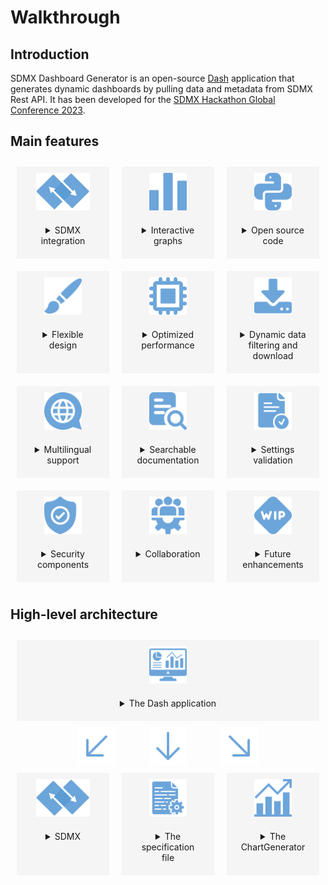 # Walkthrough

## Introduction

SDMX Dashboard Generator is an open-source [Dash](https://dash.plotly.com) application that generates dynamic dashboards by pulling data and metadata from SDMX Rest API.
It has been developed for the [SDMX Hackathon Global Conference 2023](https://www.sdmx2023.org/hackathon).

## Main features

<div style="display: flex;">
  <div style="flex: 1; text-align: center; margin: 10px; background-color: rgba(200, 200, 200, 0.15);">
  <img src="_static/sdmx.png" style="max-height: 60px; margin: 10px;"/>
  <details close style="margin: 10px;";><summary style="margin: 10px;text-align: center;">SDMX integration</summary>

  Version 2.1 supported

  Reading of settings file (`.yaml`) for data and metadata retrieval

  </details></div>
  
  <div style="flex: 1; text-align: center; margin: 10px; background-color: rgba(200, 200, 200, 0.15);">
  <img src="_static/bars.png" style="max-height: 60px; margin: 10px;"/>
  <details close style="margin: 10px;"><summary style="margin: 10px;text-align: center;">Interactive graphs</summary>
  
  Plotly for interactive visualization

  Multiple charts supported: KPIs, line, pie and bar charts

  </details></div>

  <div style="flex: 1; text-align: center; margin: 10px; background-color: rgba(200, 200, 200, 0.15);">
  <img src="_static/python.png" style="max-height: 60px; margin: 10px;"/>
  <details close style="margin: 10px;"><summary style="margin: 10px;text-align: center;">Open source code</summary>

  Apache 2.0 licence

  Open-source libraries

  </details></div>

</div>

<div style="display: flex">
  <div style="flex: 1; text-align: center; margin: 10px; background-color: rgba(200, 200, 200, 0.15);">
  <img src="_static/pen.png" style="max-height: 60px; margin: 10px;"/>
  <details close style="margin: 10px;"><summary style="margin: 10px;text-align: center;">Flexible design</summary>

  Position and size automatically adjusted

  Bootstrap components to modify themes, icons and incorporate HTML5 elements

  </details></div>
  
  <div style="flex: 1; text-align: center; margin: 10px; background-color: rgba(200, 200, 200, 0.15);">
  <img src="_static/cpu.png" style="max-height: 60px; margin: 10px;"/>
  <details close style="margin: 10px;"><summary style="margin: 10px;text-align: center;">Optimized performance</summary>

  Data and metadata asynchronous retrieval

  Caching methods for better user navigation

  </details></div>

  <div style="flex: 1; text-align: center; margin: 10px; background-color: rgba(200, 200, 200, 0.15);">
  <img src="_static/download.png" style="max-height: 60px; margin: 10px;"/>
  <details close style="margin: 10px;"><summary style="margin: 10px;text-align: center;">Dynamic data filtering and download</summary>

  Data accessible with table format supported by dynamic filters and download export (CSV)

  </details></div>

</div>

<div style="display: flex;">
  <div style="flex: 1; text-align: center; margin: 10px; background-color: rgba(200, 200, 200, 0.15);">
  <img src="_static/language.png" style="max-height: 60px; margin: 10px;"/>
  <details close style="margin: 10px;"><summary style="margin: 10px;text-align: center;">Multilingual support</summary>

  Multi-lingual metadata to access titles, labels and info buttons in the desired language, when supported by SDMX

  Automatic titles and subtitles in multiple languages, when specified by the user

  </details></div>
  
  <div style="flex: 1; text-align: center; margin: 10px; background-color: rgba(200, 200, 200, 0.15);">
  <img src="_static/search.png" style="max-height: 60px; margin: 10px;"/>
  <details close style="margin: 10px;"><summary style="margin: 10px;text-align: center;">Searchable documentation</summary>

  Sphinx documentation automatically updated to support the exploration of the material

  Documentation deployment via GitHub Actions

  </details></div>

  <div style="flex: 1; text-align: center; margin: 10px; background-color: rgba(200, 200, 200, 0.15);">
  <img src="_static/valid.png" style="max-height: 60px; margin: 10px;"/>
  <details close style="margin: 10px;"><summary style="margin: 10px;text-align: center;">Settings validation</summary>

  Text messages are displayed when exceptions are encountered, to guide with the right configuration of the settings

  Software engineering components (i.e. unit tests using pytest, coverage reporting, continuous integration using tox, automated license monitoring, code linting using pylint and flake8)

  </details></div>

</div>

<div style="display: flex">
  <div style="flex: 1; text-align: center; margin: 10px; background-color: rgba(200, 200, 200, 0.15);">
  <img src="_static/security.png" style="max-height: 60px; margin: 10px;"/>
  <details close style="margin: 10px;"><summary style="margin: 10px;text-align: center;">Security components</summary>

  Security testing using bandit

  Software composition analysis using GitHub Dependabot

  Secret scanning using Github Advanced Security

  </details></div>
  
  <div style="flex: 1; text-align: center; margin: 10px; background-color: rgba(200, 200, 200, 0.15);">
  <img src="_static/team.png" style="max-height: 60px; margin: 10px;"/>
  <details close style="margin: 10px;"><summary style="margin: 10px;text-align: center;">Collaboration</summary>

  User-independent access within the same company and across countries

  Worldwide contribution (feedback and pull requests via Github) are welcome

  </details></div>

  <div style="flex: 1; text-align: center; margin: 10px; background-color: rgba(200, 200, 200, 0.15);">
  <img src="_static/work-in-progress.png" style="max-height: 60px; margin: 10px;"/>
  <details close style="margin: 10px;"><summary style="margin: 10px;text-align: center;">Future enhancements</summary>

  Settings in a new tab or dropdown menu

  Interactivity (search, simulation)

  Add support for other chart types (mix, map, dual-axis, flows, network, outlier)

  </details></div>

</div>

## High-level architecture

<div style="display: flex;">
  <div style="flex: 1; text-align: center; margin: 10px; background-color: rgba(200, 200, 200, 0.15);">
  <img src="_static/dashboard.png" style="max-height: 60px; margin: 10px;"/>
  <details close style="margin: 10px; text-align: left";><summary style="margin: 10px;text-align: center;">The Dash application</summary>

  source code contained in the file `app.py`

  can run both on locally or shared across the domain

  follows the guidelines provided in the [SDMX Hackathon Global Conference 2023 Terms of Reference](https://sdmx.org/wp-content/uploads/SDMX-Hackathon-2023-ToRrev.pdf) (e.g. a maximum of three charts per row is allowed)

  </details></div>
  
</div>

<div style="display: flex">

  <div style="flex: 1; text-align: right;">
  <img src="_static/left-arrow.png" style="max-height: 60px;"/>
  </div>
  
  <div style="flex: 1; text-align: center;">
  <img src="_static/down-arrow.png" style="max-height: 60px;"/>
  </div>

  <div style="flex: 1; text-align: left;">
  <img src="_static/right-arrow.png" style="max-height: 60px;"/>
  </div>

</div>

<div style="display: flex">
  <div style="flex: 1; text-align: center; margin: 10px; background-color: rgba(200, 200, 200, 0.15);">
  <img src="_static/sdmx.png" style="max-height: 60px; margin: 10px;"/>
  <details close style="margin: 10px; text-align: left";><summary style="margin: 10px;text-align: center;">SDMX</summary>

  Leveraging two classes, `SDMXData` and `SDMXMetadata`, built on top of [SDMXThon](https://github.com/Meaningful-Data/sdmxthon)

  Metadata (e.g. codelist for the legend or multilingual support) retrieval through a metadata url (`dataflow`)

  When supported by SDMX, the metadata is retrieved through DSD url (`datastructure`) to increase the speed performance

  </details></div>
  
  <div style="flex: 1; text-align: center; margin: 10px; background-color: rgba(200, 200, 200, 0.15);">
  <img src="_static/configuration.png" style="max-height: 60px; margin: 10px;"/>
  <details close style="margin: 10px; text-align: left";><summary style="margin: 10px;text-align: center;">The specification file</summary>

The SDMX Dashboard Generator requires a `.yaml` file contained in `/yaml` folder with the settings for the dashboard.

Example of `.yaml` structure:

![Yaml sample](_static/yaml_sample.png "This is a yaml sample.")

- `DashID`: dashboard identifier using any string composed of numbers, letters, and underscores (_), which can be used to compose the URL to display the dashboard. For example, if the base URL of the application is `http://127.0.0.1:5000` and the `DashID` is `eurostat`, the dashboard might be displayed at [http://127.0.0.1:5000/eurostat](http://127.0.0.1:5000/eurostat)

- `Row`: row position of the visual indicated as an integer value 0…3. Up to three charts can share the same row and they are distributed left-right in the order they appear in the specification file. Title, subtitle and footnotes are identified with `Row=0` and `chartType=TITLE` and `chartType=FOOTER` respectively

- `Title`: title description of the chart. If no title is specified, the dashboard shows automatically the name of the requested dataflow, supported by multilingual translation

- `Subtitle`: a string to complement the title description of the chart. If `auto` is provided, the subtitle takes the code name from `legendConcept`. If more than one code name is available, then it will take the first one and append to it `...`. If the subtitle node is empty, no subtitle will be shown

- `Unit`: a string to describe the unit which can be show in the chart if `UnitShow` is set to `Yes`

- `UnitIcon`: a bootstrap icon to be show on top of the KPI. Full list available at: [https://icons.getbootstrap.com/](https://icons.getbootstrap.com)

- `Decimals`: the number of decimals to display

- `chartType`: it can be KPI (i.e. VALUE) or charts (i.e. PIE, LINE and BAR)

- `legendConcept`: indicates the dimension that defines multiple series to be displayed in the visualization (e.g. sectors of the pie chart, each of the lines in a lines chart or each cluster in a bar chart)

- `legendloc`: indicates the legend location which can be TOP, BOTTOM, LEFT, RIGHT or HIDE for no legend. Not applicable to the KPI

- `LabelsYN`: indicates ("Yes"/"No") whether the description of each category is to be displayed on the chart. Not applicable to the KPI

- `xAxisConcept`: indicates the concept to be allocated on the x-axis (e.g. TIME_PERIOD for LINES)

- `yAxisConcept`: indicates the concept to be allocated to the y-axis (e.g. OBS_VALUE)

- `downloadYN`: indicates ("Yes"/"No") whether the download of the data behind the chart

- `dsdLink`: an URL of an application or file containing related the datastructure data

- `metadataLink`: an URL of an application or file containing reference metadata (e.g. used in the info button)

- `DATA`: an URL of an application or file containing data

  </details></div>

  <div style="flex: 1; text-align: center; margin: 10px; background-color: rgba(200, 200, 200, 0.15);">
  <img src="_static/chart.png" style="max-height: 60px; margin: 10px;"/>
  <details close style="margin: 10px; text-align: left";><summary style="margin: 10px;text-align: center;">The ChartGenerator</summary>

  The ChartGenerator is a class contained in the file `src/draw.py`, allowing the user to select the `chartType` from the `.yaml` file:

  - `chartType:VALUE` returns a Key Performance Indicator (KPI), a value corresponding to an observation value at a given point in time displayed in the visual placeholder

  - `chartType:PIE` returns a pie chart composed by the values returned by the query(ies) specified in DATA which sum represents the full circle (360°). Each value defines a sector of x°, proportional to the fraction of the total it represents

  - `chartType:LINES` returns a lines chart including one or multiple series, either time series or cross-sectional

  - `chartType:BARS` returns a vertical bars chart including one or multiple series (clustered bars), either time series or cross-sectional

  Each function, with the exception of the one returning the KPI, makes use of `decorator` elements for enriching the chart with style elements (e.g. legendlocation).

  </details></div>

</div>
